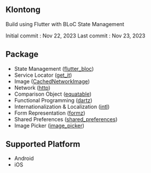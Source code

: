 ## Klontong

Build using Flutter with BLoC State Management

Initial commit : Nov 22, 2023
Last commit : Nov 23, 2023

## Package

- State Management ([flutter_bloc](https://pub.dev/packages/flutter_bloc))
- Service Locator ([get_it](https://pub.dev/packages/get_it))
- Image ([CachedNetworkImage](https://pub.dev/packages/cached_network_image))
- Network ([http](https://pub.dev/packages/http))
- Comparison Object ([equatable](https://pub.dev/packages/equatable))
- Functional Programming ([dartz](https://pub.dev/packages/dartz))
- Internationalization & Localization ([intl](https://pub.dev/packages/intl))
- Form Representation ([formz](https://pub.dev/packages/formz))
- Shared Preferences ([shared_preferences](https://pub.dev/packages/shared_preferences))
- Image Picker ([image_picker](https://pub.dev/packages/image_picker))

## Supported Platform

- Android
- iOS

